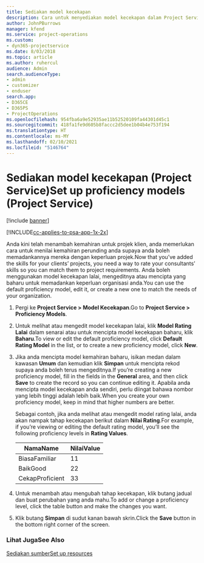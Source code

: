 ```yaml
---
title: Sediakan model kecekapan
description: Cara untuk menyediakan model kecekapan dalam Project Service
author: JohnPBurrows
manager: kfend
ms.service: project-operations
ms.custom:
- dyn365-projectservice
ms.date: 8/03/2018
ms.topic: article
ms.author: ruhercul
audience: Admin
search.audienceType:
- admin
- customizer
- enduser
search.app:
- D365CE
- D365PS
- ProjectOperations
ms.openlocfilehash: 954fba6a9e52935ae11b52520109fa44301d45c1
ms.sourcegitcommit: 418fa1fe9d605b8faccc2d5dee1b04b4e753f194
ms.translationtype: HT
ms.contentlocale: ms-MY
ms.lasthandoff: 02/10/2021
ms.locfileid: "5146764"
---
```

# <a name="set-up-proficiency-models-project-service"></a><span data-ttu-id="03baf-103">Sediakan model kecekapan (Project Service)</span><span class="sxs-lookup"><span data-stu-id="03baf-103">Set up proficiency models (Project Service)</span></span>

[!include [banner](../includes/psa-now-project-operations.md)]

[!INCLUDE[cc-applies-to-psa-app-1x-2x](../includes/cc-applies-to-psa-app-1x-2x.md)]

<span data-ttu-id="03baf-104">Anda kini telah menambah kemahiran untuk projek klien, anda memerlukan cara untuk menilai kemahiran perunding anda supaya anda boleh memadankannya mereka dengan keperluan projek.</span><span class="sxs-lookup"><span data-stu-id="03baf-104">Now that you’ve added the skills for your clients’ projects, you need a way to rate your consultants’ skills so you can match them to project requirements.</span></span> <span data-ttu-id="03baf-105">Anda boleh menggunakan model kecekapan lalai, mengeditnya atau mencipta yang baharu untuk memadankan keperluan organisasi anda.</span><span class="sxs-lookup"><span data-stu-id="03baf-105">You can use the default proficiency model, edit it, or create a new one to match the needs of your organization.</span></span>  
  
1.  <span data-ttu-id="03baf-106">Pergi ke **Project Service > Model Kecekapan**.</span><span class="sxs-lookup"><span data-stu-id="03baf-106">Go to **Project Service > Proficiency Models**.</span></span>  
  
2.  <span data-ttu-id="03baf-107">Untuk melihat atau mengedit model kecekapan lalai, klik **Model Rating Lalai** dalam senarai atau untuk mencipta model kecekapan baharu, klik **Baharu**.</span><span class="sxs-lookup"><span data-stu-id="03baf-107">To view or edit the default proficiency model, click **Default Rating Model** in the list, or to create a new proficiency model, click **New**.</span></span>  
  
3.  <span data-ttu-id="03baf-108">Jika anda mencipta model kemahiran baharu, isikan medan dalam kawasan **Umum** dan kemudian klik **Simpan** untuk mencipta rekod supaya anda boleh terus mengeditnya.</span><span class="sxs-lookup"><span data-stu-id="03baf-108">If you’re creating a new proficiency model, fill in the fields in the **General** area, and then click **Save** to create the record so you can continue editing it.</span></span> <span data-ttu-id="03baf-109">Apabila anda mencipta model kecekapan anda sendiri, perlu diingat bahawa nombor yang lebih tinggi adalah lebih baik.</span><span class="sxs-lookup"><span data-stu-id="03baf-109">When you create your own proficiency model, keep in mind that higher numbers are better.</span></span>  
  
     <span data-ttu-id="03baf-110">Sebagai contoh, jika anda melihat atau mengedit model rating lalai, anda akan nampak tahap kecekapan berikut dalam **Nilai Rating**.</span><span class="sxs-lookup"><span data-stu-id="03baf-110">For example, if you’re viewing or editing the default rating model, you’ll see the following proficiency levels in **Rating Values**.</span></span>  
  
    |<span data-ttu-id="03baf-111">Nama</span><span class="sxs-lookup"><span data-stu-id="03baf-111">Name</span></span>|<span data-ttu-id="03baf-112">Nilai</span><span class="sxs-lookup"><span data-stu-id="03baf-112">Value</span></span>|  
    |----------|-----------|  
    |<span data-ttu-id="03baf-113">Biasa</span><span class="sxs-lookup"><span data-stu-id="03baf-113">Familiar</span></span>|<span data-ttu-id="03baf-114">1</span><span class="sxs-lookup"><span data-stu-id="03baf-114">1</span></span>|  
    |<span data-ttu-id="03baf-115">Baik</span><span class="sxs-lookup"><span data-stu-id="03baf-115">Good</span></span>|<span data-ttu-id="03baf-116">2</span><span class="sxs-lookup"><span data-stu-id="03baf-116">2</span></span>|  
    |<span data-ttu-id="03baf-117">Cekap</span><span class="sxs-lookup"><span data-stu-id="03baf-117">Proficient</span></span>|<span data-ttu-id="03baf-118">3</span><span class="sxs-lookup"><span data-stu-id="03baf-118">3</span></span>|  
  
4.  <span data-ttu-id="03baf-119">Untuk menambah atau mengubah tahap kecekapan, klik butang jadual dan buat perubahan yang anda mahu.</span><span class="sxs-lookup"><span data-stu-id="03baf-119">To add or change a proficiency level, click the table button and make the changes you want.</span></span>  
  
5.  <span data-ttu-id="03baf-120">Klik butang **Simpan** di sudut kanan bawah skrin.</span><span class="sxs-lookup"><span data-stu-id="03baf-120">Click the **Save** button in the bottom right corner of the screen.</span></span>  
  
### <a name="see-also"></a><span data-ttu-id="03baf-121">Lihat Juga</span><span class="sxs-lookup"><span data-stu-id="03baf-121">See Also</span></span>  
 [<span data-ttu-id="03baf-122">Sediakan sumber</span><span class="sxs-lookup"><span data-stu-id="03baf-122">Set up resources</span></span>](../psa/set-up-resources.md)
